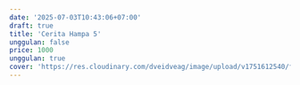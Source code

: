 ```yaml
---
date: '2025-07-03T10:43:06+07:00'
draft: true
title: 'Cerita Hampa 5'
unggulan: false
price: 1000
unggulan: true
cover: 'https://res.cloudinary.com/dveidveag/image/upload/v1751612540/f21acd9c114476b87e6455c391ab58e03f8c0a7d_qm4jts.jpg'
---
```

